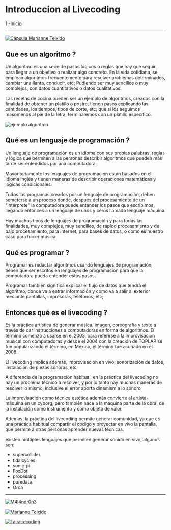 # Introduccion al Livecoding

 1.-[Inicio ](README.md)

---

[![Cápsula Marianne Teixido](https://img.youtube.com/vi/sxRY371BC8k/0.jpg)](https://www.youtube.com/watch?v=sxRY371BC8k)


## Que es un algoritmo ? 

Un algoritmo es una serie de pasos lógicos o reglas que hay que seguir para llegar a un objetivo o realizar algo concreto.
En la vida cotidiana, se emplean algoritmos frecuentemente para resolver problemas determinados, cambiar una llanta, conducir, etc; Pudiendo ser muy sencillos o muy complejos, con datos cuantitativos o datos cualitativos.

Las recetas de cocina pueden ser un ejemplo de algoritmos, creados con la finalidad de obtener un platillo o postre, tienen pasos explicando las cantidades, los tiempos, tipos de corte, etc; que si los seguimos masomenos al pie de la letra, terminaremos con un platillo específico.


![ejemplo algoritmo](https://upload.wikimedia.org/wikipedia/commons/thumb/b/bd/LampFlowchart-es.svg/220px-LampFlowchart-es.svg.png)


## Qué es un lenguaje de programación ? 

Un lenguaje de programación es un idioma con sus propias palabras, reglas y lógica que permiten a las personas describir algoritmos que pueden más tarde ser entendidos por una computadora.

Mayoritariamente los lenguajes de programación están basados en el idioma inglés y tienen maneras de describir operaciones matemáticas y lógicas condicionales.

Todos los programas creados por un lenguaje de programación, deben someterse a un proceso donde, después del procesamiento de un "intérprete" la computadora puede entender los pasos que escribimos, llegando entonces a un lenguaje de unos y ceros llamado lenguaje máquina.

Hay muchos tipos de lenguajes de programación y para todas las finalidades, muy complejos, muy sencillos, de rápido procesamiento y de bajo procesamiento, para internet, para bases de datos, o como es nuestro caso para hacer música.

## Qué es programar ? 

Programar es redactar algoritmos usando lenguajes de programación, tienen que ser escritos en lenguajes de programación para que la computadora pueda entender estos pasos.

Programar también significa explicar el flujo de datos que tendrá el algoritmo, donde va a entrar información y como va a salir al exterior mediante pantallas, impresoras, teléfonos, etc;


## Entonces qué es el livecoding ? 

Es la práctica artística de generar música, imagen, coreografía y texto a través de dar instrucciones a computadoras en forma de algoritmos.
El término comenzó a usarse en el 2003, para referirse a la improvisación musical con computadoras y desde el 2004 con la creación de TOPLAP se fue popularizando el término, en  México, el término fue acuñado en el 2008.

El livecoding implica además, improvisación en vivo, sonorización de datos, instalación de piezas sonoras, etc;

A diferencia de la programación habitual, en la práctica del livecoding no hay un problema técnico a resolver, y por lo tanto hay muchas maneras de resolver lo mismo, inclusive el error aporta dinamism a lo sonoro

La improvisación como técnica estética además convierte al artista-máquina en  un cyborg, pero también hace a la máquina parte de la obra, de la instalación como instrumento y como objeto de valor.

Además, la práctica del livecoding permite generar comunidad, ya que es una práctica habitual compartir el código y proyectar en vivo la pantalla, que permite a otras personas aprender nuevas técnicas.

existen múltiples lenguajes que permiten generar sonido en vivo, algunos son:

- supercollider
- tidalcycles
- sonic-pi
- FoxDot
- processing
- puredata
- Orca


---

[![M4l4ndr0n3](https://img.youtube.com/vi/0kBxq0rdTBg/0.jpg)](https://www.youtube.com/watch?v=0kBxq0rdTBg)

[![Marianne Teixido](https://img.youtube.com/vi/XsfMo5EuRaI/0.jpg)](https://www.youtube.com/watch?v=XsfMo5EuRaI)

[![Tacacocoding](https://img.youtube.com/vi/NsRhS4HIu8o/0.jpg)](https://www.youtube.com/watch?v=NsRhS4HIu8o)

